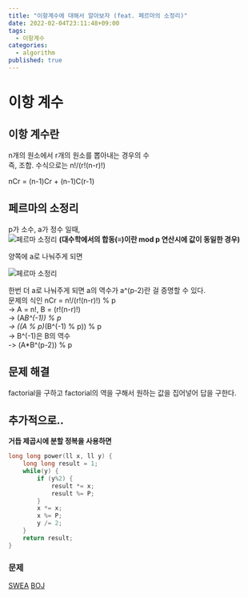 ```yaml
---
title: "이항계수에 대해서 알아보자 (feat. 페르마의 소정리)"
date: 2022-02-04T23:11:48+09:00
tags:
  - 이항계수
categories:
  - algorithm
published: true
---
```


# 이항 계수

## 이항 계수란
n개의 원소에서 r개의 원소를 뽑아내는 경우의 수  
즉, 조합. 수식으로는 n!/(r!(n-r)!)

nCr = (n-1)Cr + (n-1)C(r-1)


## 페르마의 소정리
p가 소수, a가 정수 일때,  
![페르마 소정리](https://wikimedia.org/api/rest_v1/media/math/render/svg/7ff656f721894b9a50a2b1d18538463a6a4ec15f)
**(대수학에서의 합동(≡)이란 mod p 연산시에 값이 동일한 경우)**  

양쪽에 a로 나눠주게 되면 

![페르마 소정리](https://wikimedia.org/api/rest_v1/media/math/render/svg/2149302899fcbf99c1b46c536549f7ed7b0a6b2b)  

한번 더 a로 나눠주게 되면 a의 역수가 a^(p-2)란 걸 증명할 수 있다.  
문제의 식인 nCr = n!/(r!(n-r)!) % p  
-> A = n!, B = (r!(n-r)!)  
-> (A*B^(-1)) % p  
-> ((A % p)*(B^(-1) % p)) % p  
-> B^(-1)은 B의 역수  
-> (A*B^(p-2)) % p

## 문제 해결
factorial을 구하고 factorial의 역을 구해서 원하는 값을 집어넣어 답을 구한다.

## 추가적으로..
**거듭 제곱시에 분할 정복을 사용하면**
```cpp
long long power(ll x, ll y) {  
	long long result = 1;  
	while(y) {  
		if (y%2) {  
			result *= x;
			result %= P;
		}
		x *= x;
		x %= P;
		y /= 2;
	}
	return result;
}  
```

### 문제

[SWEA](https://swexpertacademy.com/main/code/problem/problemDetail.do?contestProbId=AWXGKdbqczEDFAUo&categoryId=AWXGKdbqczEDFAUo&categoryType=CODE)
[BOJ](https://www.acmicpc.net/problem/11401)
